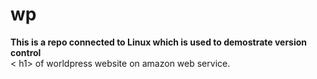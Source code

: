 # wp
**This is a repo connected to Linux which is used to demostrate version control**<br>
< h1> of worldpress website on amazon web service.</h1>  
